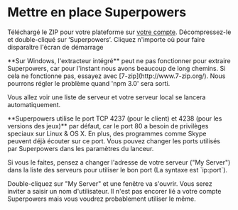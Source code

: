 # Mettre en place Superpowers

<div class="action">
<p>Téléchargé le ZIP pour votre plateforme sur <a href="https://sparklinlabs.com/account" target="_blank">votre compte</a>.
Décompressez-le et double-cliqué sur ‘Superpowers’.
Cliquez n'importe où pour faire disparaître l'écran de démarrage
</div>

<div class="note">
  <p>**Sur Windows, l'extracteur intégré** peut ne pas fonctionner pour extraire Superpowers, car pour l'instant nous avons beaucoup de long chemins.
  Si cela ne fonctionne pas, essayez avec [7-zip](http://www.7-zip.org/). Nous pourrons régler le problème quand 'npm 3.0' sera sorti.
</div>

Vous allez voir une liste de serveur et votre serveur local se lancera automatiquement.

<div class="note">
  <p>**Superpowers utilise le port TCP 4237 (pour le client) et 4238 (pour les versions des jeux)** par défaut, car le port 80 a besoin de privilèges speciaux sur Linux &amp; OS X. En plus, des programmes comme Skype peuvent déjà écouter sur ce port. Vous pouvez changer les ports utilisés par Superpowers dans les paramètres du lanceur.

  <p>Si vous le faites, pensez a changer l'adresse de votre serveur ("My Server") dans la liste des serveurs pour utiliser le bon port (La syntaxe est `ip:port`).
</div>

Double-cliquez sur "My Server" et une fenêtre va s'ouvrir. Vous serez inviter a saisir un nom d'utilisateur.
Il n'est pas encorer lié a votre compte Superpowers mais vous voudrez probablement utiliser le même.
